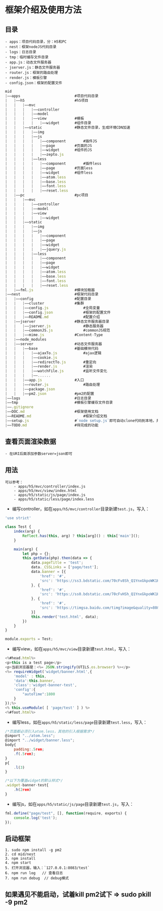 # 框架介绍及使用方法

## 目录
	- apps：项目代码目录，分：H5和PC
	- nest：框架nodeJS代码目录
	- logs：日志目录
	- tmp：临时缓存文件目录
	- app.js：动态文件服务器
	- jserver.js：静态文件服务器
	- router.js：框架的路由处理
	- render.js：模板引擎
	- config.json：框架的配置文件

```javascript
mid
|——apps							#项目代码目录
|	|——h5						#h5项目
|	|	|——mvc
|	|	|	|——controller
|	|	|	|——model
|	|	|	|——view				#模板
|	|	|	|	|——widget		#组件目录
|	|	|——static				#静态文件目录，生成环境CDN加速
|	|	|	|——img 				
|	|	|	|——js
|	|	|	|	|——component		#插件JS
|	|	|	|	|——page			#页面的JS
|	|	|	|	|——widget		#组件的JS
|	|	|	|	|——zepto.js
|	|	|	|——less
|	|	|	|	|——component		#插件less
|	|	|	|	|——page			#页面less
|	|	|	|	|——widget		#组件less
|	|	|	|	|——atom.less
|	|	|	|	|——base.less
|	|	|	|	|——font.less
|	|	|	|	|——reset.less
|	|——pc						#pc项目
|	|	|——mvc
|	|	|	|——controller
|	|	|	|——model
|	|	|	|——view
|	|	|	|	|——widget
|	|	|——static
|	|	|	|——img
|	|	|	|——js
|	|	|	|	|——component
|	|	|	|	|——page
|	|	|	|	|——widget
|	|	|	|	|——jquery.js
|	|	|	|——less
|	|	|	|	|——component
|	|	|	|	|——page
|	|	|	|	|——widget
|	|	|	|	|——atom.less
|	|	|	|	|——base.less
|	|	|	|	|——font.less
|	|	|	|	|——reset.less
|	|——fml.js 					#模块加载器
|——nest							#框架代码目录
|	|——config					#配置目录
|	|	|——cluster				#集群
|	|	|——config.js				#全局变量
|	|	|——config.json				#框架的配置文件
|	|	|——README.md				#配置介绍
|	|——jserver					#静态文件服务器目录
|	|	|——jserver.js				#静态服务器
|	|	|——commonJS.js				#commonJS规范
|	|	|——mime.js 				#Content-Type
|	|——node_modules				
|	|——server					#动态文件服务器	
|	|	|——base 				#基础模块代码		
|	|	|	|——ajaxTo.js			#ajax逻辑
|	|	|	|——cookie.js 		
|	|	|	|——redirectTo.js		#重定向
|	|	|	|——render.js			#渲染
|	|	|	|——watchFile.js			#监听文件变化
|	|	|	|——......
|	|	|——app.js				#入口
|	|	|——router.js				#路由处理
|	|	|——package.json 		
|	|	|——pm2.json				#pm2的配置
|——logs							#日志目录
|——tmp							#模板引擎缓存文件目录
|——.gitignore					
|——DOC.md 						#框架使用文档
|——README.md						#框架介绍文档	
|——setup.js						#`node setup.js`即可自动clone代码到本地，并启动服务打开浏览器查看H5页面，后续做成npm包
|——TODO.md						#待完成的功能				
```

## 查看页面渲染数据
	- 在URI后面添加参数server=json即可

## 用法
	可以参考：
		- apps/h5/mvc/controller/index.js
		- apps/h5/mvc/view/index.html
		- apps/h5/static/js/page/index.js
		- apps/h5/static/less/page/index.less

* 编写controller，如在`apps/h5/mvc/controller`目录新建`test.js`，写入：

```javascript
'use strict'

class Test {
	index(arg) {
		Reflect.has(this, arg) ? this[arg]() : this['main']();
	}

	main(arg) {
		let php = {};
		this.getData(php).then(data => {
			data.pageTitle = 'test';
			data._CSSLinks = ['page/test'];
			data.banner = [{
				'href': '#',
				'src': 'https://ss3.bdstatic.com/70cFv8Sh_Q1YnxGkpoWK1HF6hhy/it/u=2706547558,1569356033&fm=23&gp=0.jpg'
			}, {
				'href': '#',
				'src': 'https://ss0.bdstatic.com/70cFvHSh_Q1YnxGkpoWK1HF6hhy/it/u=1935176083,1386170183&fm=23&gp=0.jpg'
			}, {
				'href': '#',
				'src': 'https://timgsa.baidu.com/timg?image&quality=80&size=b9999_10000&sec=1487604818024&di=c54fcd1107050912969a2ddc60a73c0c&imgtype=0&src=http%3A%2F%2Fmmbiz.qpic.cn%2Fmmbiz%2FwgYCDpsjxWebKs1iaJrO2tH6Cd7fiaia26BuX1bTzkh6IxJRzBw6hUQ03pxZwjU8AFNJKPsYXDnFGRLYRFYzT7tLQ%2F0'
			}]
			this.render('test.html', data);
		})
	}
}

module.exports = Test;
```

* 编写view，如在`apps/h5/mvc/view`目录新建`test.html`，写入：

```javascript
<%#head.html%>
<p>this is a test page</p>
<p>当前浏览器是：<%= JSON.stringify(UTILS.os.browser) %></p>
<%= requireWidget('widget/banner.html',{
	'model' : this,
	'data':this.banner,
	'class':'widget-banner-test',
	'config':{
		"autoTime":1800
	}
});%>
<% this.useModule( [ 'page/test' ] ) %>
<%#foot.html%>
```

* 编写less，如在`apps/h5/static/less/page`目录新建`test.less`，写入：

```javascript
/*页面都必须引入atom.less，其他的引入根据需求*/
@import "../atom.less";
@import "../widget/banner.less";
body{
	padding:.5rem;
	.f(.5rem);
}
p{
	.l(3)
}

/*以下为覆盖widget的默认样式*/
.widget-banner-test{
	.h(2rem)
}
```

* 编写js，如在`apps/h5/static/js/page`目录新建`test.js`，写入：

```javascript
fml.define("page/test", [], function(require, exports) {
	console.log('test');
});
```


## 启动框架
	1. sudo npm install -g pm2
	2. cd mid/nest
	3. npm install
	4. npm start
	5. 打开浏览器，输入：`127.0.0.1:8083/test`
	6. npm run log   // 查看日志
	7. npm run debug  // debug模式


## 如果遇见不能启动，试着kill pm2试下 => sudo pkill -9 pm2


